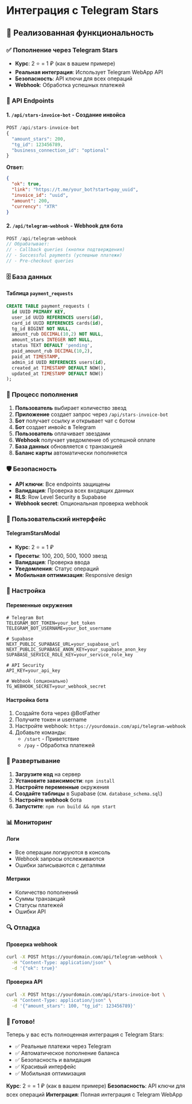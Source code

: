 # Интеграция с Telegram Stars

## 🎯 Реализованная функциональность

### ✅ Пополнение через Telegram Stars
- **Курс**: 2 ⭐ = 1 ₽ (как в вашем примере)
- **Реальная интеграция**: Использует Telegram WebApp API
- **Безопасность**: API ключи для всех операций
- **Webhook**: Обработка успешных платежей

### 🔧 API Endpoints

#### 1. `/api/stars-invoice-bot` - Создание инвойса
```typescript
POST /api/stars-invoice-bot
{
  "amount_stars": 200,
  "tg_id": 123456789,
  "business_connection_id": "optional"
}
```

**Ответ:**
```json
{
  "ok": true,
  "link": "https://t.me/your_bot?start=pay_uuid",
  "invoice_id": "uuid",
  "amount": 200,
  "currency": "XTR"
}
```

#### 2. `/api/telegram-webhook` - Webhook для бота
```typescript
POST /api/telegram-webhook
// Обрабатывает:
// - Callback queries (кнопки подтверждения)
// - Successful payments (успешные платежи)
// - Pre-checkout queries
```

### 🗄️ База данных

#### Таблица `payment_requests`
```sql
CREATE TABLE payment_requests (
  id UUID PRIMARY KEY,
  user_id UUID REFERENCES users(id),
  card_id UUID REFERENCES cards(id),
  tg_id BIGINT NOT NULL,
  amount_rub DECIMAL(10,2) NOT NULL,
  amount_stars INTEGER NOT NULL,
  status TEXT DEFAULT 'pending',
  paid_amount_rub DECIMAL(10,2),
  paid_at TIMESTAMP,
  admin_id UUID REFERENCES users(id),
  created_at TIMESTAMP DEFAULT NOW(),
  updated_at TIMESTAMP DEFAULT NOW()
);
```

### 🔄 Процесс пополнения

1. **Пользователь** выбирает количество звезд
2. **Приложение** создает запрос через `/api/stars-invoice-bot`
3. **Бот** получает ссылку и открывает чат с ботом
4. **Бот** создает инвойс в Telegram
5. **Пользователь** оплачивает звездами
6. **Webhook** получает уведомление об успешной оплате
7. **База данных** обновляется с транзакцией
8. **Баланс карты** автоматически пополняется

### 🛡️ Безопасность

- **API ключи**: Все endpoints защищены
- **Валидация**: Проверка всех входящих данных
- **RLS**: Row Level Security в Supabase
- **Webhook secret**: Опциональная проверка webhook

### 📱 Пользовательский интерфейс

#### TelegramStarsModal
- **Курс**: 2 ⭐ = 1 ₽
- **Пресеты**: 100, 200, 500, 1000 звезд
- **Валидация**: Проверка ввода
- **Уведомления**: Статус операций
- **Мобильная оптимизация**: Responsive design

### 🔧 Настройка

#### Переменные окружения
```env
# Telegram Bot
TELEGRAM_BOT_TOKEN=your_bot_token
TELEGRAM_BOT_USERNAME=your_bot_username

# Supabase
NEXT_PUBLIC_SUPABASE_URL=your_supabase_url
NEXT_PUBLIC_SUPABASE_ANON_KEY=your_supabase_anon_key
SUPABASE_SERVICE_ROLE_KEY=your_service_role_key

# API Security
API_KEY=your_api_key

# Webhook (опционально)
TG_WEBHOOK_SECRET=your_webhook_secret
```

#### Настройка бота
1. Создайте бота через @BotFather
2. Получите токен и username
3. Настройте webhook: `https://yourdomain.com/api/telegram-webhook`
4. Добавьте команды:
   - `/start` - Приветствие
   - `/pay` - Обработка платежей

### 🚀 Развертывание

1. **Загрузите код** на сервер
2. **Установите зависимости**: `npm install`
3. **Настройте переменные** окружения
4. **Создайте таблицы** в Supabase (см. `database_schema.sql`)
5. **Настройте webhook** бота
6. **Запустите**: `npm run build && npm start`

### 📊 Мониторинг

#### Логи
- Все операции логируются в консоль
- Webhook запросы отслеживаются
- Ошибки записываются с деталями

#### Метрики
- Количество пополнений
- Суммы транзакций
- Статусы платежей
- Ошибки API

### 🔍 Отладка

#### Проверка webhook
```bash
curl -X POST https://yourdomain.com/api/telegram-webhook \
  -H "Content-Type: application/json" \
  -d '{"ok": true}'
```

#### Проверка API
```bash
curl -X POST https://yourdomain.com/api/stars-invoice-bot \
  -H "Content-Type: application/json" \
  -d '{"amount_stars": 100, "tg_id": 123456789}'
```

### 🎉 Готово!

Теперь у вас есть полноценная интеграция с Telegram Stars:
- ✅ Реальные платежи через Telegram
- ✅ Автоматическое пополнение баланса
- ✅ Безопасность и валидация
- ✅ Красивый интерфейс
- ✅ Мобильная оптимизация

**Курс**: 2 ⭐ = 1 ₽ (как в вашем примере)
**Безопасность**: API ключи для всех операций
**Интеграция**: Полная интеграция с Telegram WebApp
